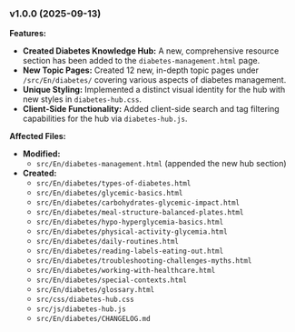 ### v1.0.0 (2025-09-13)

**Features:**
-   **Created Diabetes Knowledge Hub:** A new, comprehensive resource section has been added to the `diabetes-management.html` page.
-   **New Topic Pages:** Created 12 new, in-depth topic pages under `/src/En/diabetes/` covering various aspects of diabetes management.
-   **Unique Styling:** Implemented a distinct visual identity for the hub with new styles in `diabetes-hub.css`.
-   **Client-Side Functionality:** Added client-side search and tag filtering capabilities for the hub via `diabetes-hub.js`.

**Affected Files:**
-   **Modified:**
    -   `src/En/diabetes-management.html` (appended the new hub section)
-   **Created:**
    -   `src/En/diabetes/types-of-diabetes.html`
    -   `src/En/diabetes/glycemic-basics.html`
    -   `src/En/diabetes/carbohydrates-glycemic-impact.html`
    -   `src/En/diabetes/meal-structure-balanced-plates.html`
    -   `src/En/diabetes/hypo-hyperglycemia-basics.html`
    -   `src/En/diabetes/physical-activity-glycemia.html`
    -   `src/En/diabetes/daily-routines.html`
    -   `src/En/diabetes/reading-labels-eating-out.html`
    -   `src/En/diabetes/troubleshooting-challenges-myths.html`
    -   `src/En/diabetes/working-with-healthcare.html`
    -   `src/En/diabetes/special-contexts.html`
    -   `src/En/diabetes/glossary.html`
    -   `src/css/diabetes-hub.css`
    -   `src/js/diabetes-hub.js`
    -   `src/En/diabetes/CHANGELOG.md`
